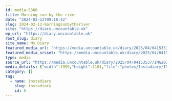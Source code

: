 ```yaml
---
id: media-5388
title: Morning sun by the river
date: "2024-02-12T09:10:42"
slug: 2024-02-12-morningsunbytheriver
site: "https://diary.uncountable.uk"
wp_url: "https://diary.uncountable.uk"
root_slug: diary
site_name: My Diary
featured_media_url: "https://media.uncountable.uk/diary/2025/04/04153537/IMG20240212091042.webp"
featured_media_srcset: "https://media.uncountable.uk/diary/2025/04/04153537/IMG20240212091042-300x169.webp 300w, https://media.uncountable.uk/diary/2025/04/04153537/IMG20240212091042-1024x576.webp 1024w, https://media.uncountable.uk/diary/2025/04/04153537/IMG20240212091042-150x150.webp 150w, https://media.uncountable.uk/diary/2025/04/04153537/IMG20240212091042-640x360.webp 640w, https://media.uncountable.uk/diary/2025/04/04153537/IMG20240212091042.webp 1959w"
type: media
source_url: "https://media.uncountable.uk/diary/2025/04/04153537/IMG20240212091042.webp"
media_details: {"width":1959,"height":1101,"file":"photos/Instadiary/IMG20240212091042.webp","filesize":182636,"sizes":{"medium":{"file":"IMG20240212091042-300x169.webp","width":300,"height":169,"filesize":18146,"mime_type":"image/webp","source_url":"https://media.uncountable.uk/diary/2025/04/04153537/IMG20240212091042-300x169.webp"},"large":{"file":"IMG20240212091042-1024x576.webp","width":1024,"height":576,"filesize":170496,"mime_type":"image/webp","source_url":"https://media.uncountable.uk/diary/2025/04/04153537/IMG20240212091042-1024x576.webp"},"thumbnail":{"file":"IMG20240212091042-150x150.webp","width":150,"height":150,"filesize":8610,"mime_type":"image/webp","source_url":"https://media.uncountable.uk/diary/2025/04/04153537/IMG20240212091042-150x150.webp"},"mobwidth":{"file":"IMG20240212091042-640x360.webp","width":640,"height":360,"filesize":75764,"mime_type":"image/webp","source_url":"https://media.uncountable.uk/diary/2025/04/04153537/IMG20240212091042-640x360.webp"},"full":{"file":"IMG20240212091042.webp","width":1959,"height":1101,"mime_type":"image/webp","source_url":"https://media.uncountable.uk/diary/2025/04/04153537/IMG20240212091042.webp"}},"image_meta":{"aperture":"0","credit":"","camera":"","caption":"","created_timestamp":"0","copyright":"","focal_length":"0","iso":"0","shutter_speed":"0","title":"","orientation":"0","keywords":[]}}
category: []
tag:
  - name: instadiary
    slug: instadiary
    id: 5
---
```



